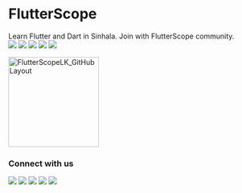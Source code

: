 # FlutterScope

Learn Flutter and Dart in Sinhala. Join with FlutterScope community.  
<img src="https://img.icons8.com/color/42/000000/flutter.png"/> <img src="https://img.icons8.com/color/42/000000/dart.png"/> <img src="https://img.icons8.com/color/42/000000/hearts.png"/> <img src="https://img.icons8.com/color/42/000000/sri-lanka.png"/> <img src="https://img.icons8.com/color/42/000000/e-learning.png"/>

<img width="180" alt="FlutterScopeLK_GitHubLayout" src="https://user-images.githubusercontent.com/98766441/153240473-a2dacea5-8ecf-423d-9346-5fd46d75b2c7.png"> 

### Connect with us

<img src="https://img.icons8.com/color/42/000000/domain--v1.png" a href="https://flutterscope.com"/> <img src="https://img.icons8.com/fluency/42/000000/github.png" a href="https://github.com/flutterscope"/> <img src="https://img.icons8.com/color/42/000000/youtube-play.png" a href="https://www.youtube.com/channel/UCq3M1Wc6u5ax-QuywAp0eUQ"/> <img src="https://img.icons8.com/color/42/000000/twitter--v1.png" a href="https://twitter.com/flutterscope"/> <img src="https://img.icons8.com/color/42/000000/instagram-new--v1.png" a href="https://www.instagram.com/flutterscope"/>
